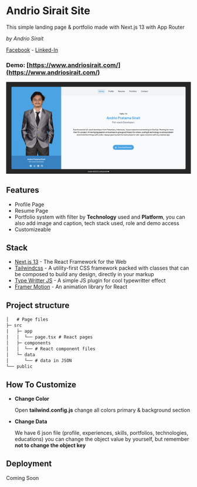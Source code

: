 # Andrio Sirait Site

This simple landing page & portfolio made with Next.js 13 with App Router

_by Andrio Sirait_

[Facebook](https://www.facebook.com/yangngambiltaik/) -
[Linked-In](https://www.linkedin.com/in/andriosirait/)

### **Demo: [https://www.andriosirait.com/](https://www.andriosirait.com/)** ###

![Andrio Sirait](/thumbnail.png)

## Features

- Profile Page
- Resume Page
- Portfolio system with filter by **Technology** used and **Platform**, you can also add image and caption, tech stack used, role and demo access
- Customizeable

## Stack

- [Next.js 13](https://nextjs.org) - The React Framework for the Web
- [Tailwindcss](https://tailwindcss.com) - A utility-first CSS framework packed with classes that can be composed to build any design, directly in your markup
- [Type Writter JS](https://github.com/tameemsafi/typewriterjs) - A simple JS plugin for cool typewritter effect
- [Framer Motion](https://www.framer.com/motion/) - An animation library for React

## Project structure

```
│   # Page files
├─ src
|   ├─ app
│   │  └── page.tsx # React pages
│   ├─ components
│   │  └── # React component files
│   └─ data
│      └── # data in JSON
└── public
```

## How To Customize

- **Change Color**

  Open **tailwind.config.js** change all colors primary & background section

- **Change Data**

  We have 6 json file (profile, experiences, skills, portfolios, technologies, educations) you can change the object value by yourself, but remember **not to change the object key**

## Deployment

Coming Soon